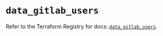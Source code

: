 # `data_gitlab_users`

Refer to the Terraform Registry for docs: [`data_gitlab_users`](https://registry.terraform.io/providers/gitlabhq/gitlab/18.1.0/docs/data-sources/users).
